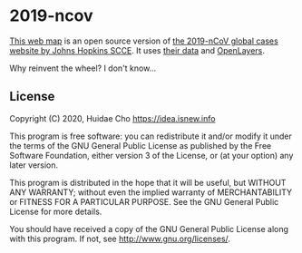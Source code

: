 # 2019-ncov

[This web map](https://app.isnew.info/2019-ncov) is an open source version of [the 2019-nCoV global cases website by Johns Hopkins SCCE](https://gisanddata.maps.arcgis.com/apps/opsdashboard/index.html#/bda7594740fd40299423467b48e9ecf6). It uses [their data](https://docs.google.com/spreadsheets/d/1UF2pSkFTURko2OvfHWWlFpDFAr1UxCBA4JLwlSP6KFo/export?format=ods&id=1UF2pSkFTURko2OvfHWWlFpDFAr1UxCBA4JLwlSP6KFo) and [OpenLayers](https://openlayers.org).

Why reinvent the wheel? I don't know...

## License

Copyright (C) 2020, Huidae Cho <https://idea.isnew.info>

This program is free software: you can redistribute it and/or modify it
under the terms of the GNU General Public License as published by the Free
Software Foundation, either version 3 of the License, or (at your option)
any later version.

This program is distributed in the hope that it will be useful, but WITHOUT
ANY WARRANTY; without even the implied warranty of MERCHANTABILITY or
FITNESS FOR A PARTICULAR PURPOSE. See the GNU General Public License for
more details.

You should have received a copy of the GNU General Public License along with
this program. If not, see <http://www.gnu.org/licenses/>.
